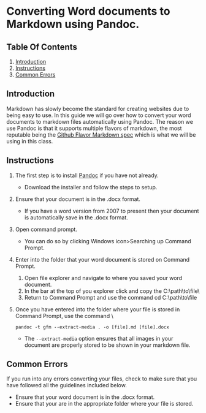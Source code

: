 # Converting Word documents to Markdown using Pandoc.

## Table Of Contents
1. [Introduction](#introduction)
2. [Instructions](#instructions)
3. [Common Errors](#common-errors)

## Introduction
Markdown has slowly become the standard for creating websites due to being easy to use. In this guide we will go over how to convert your word documents to markdown files automatically using Pandoc. The reason we use Pandoc is that it supports multiple flavors of markdown, the most reputable being the [Github Flavor Markdown spec](https://github.github.com/gfm/) which is what we will be using in this class.

## Instructions
1. The first step is to install [Pandoc](https://pandoc.org/installing.html) if you have not already.
    - Download the installer and follow the steps to setup.
3. Ensure that your document is in the .docx format.
    - If you have a word version from 2007 to present then your document is automatically save in the .docx format.
4. Open command prompt.
    - You can do so by clicking Windows icon>Searching up Command Prompt.
5. Enter into the folder that your word document is stored on Command Prompt.
    1. Open file explorer and navigate to where you saved your word document.
    2. In the bar at the top of you explorer click and copy the C:\path\to\file\
    3. Return to Command Prompt and use the command cd C:\path\to\file
6. Once you have entered into the folder where your file is stored in Command Prompt, use the command \

    ```
    pandoc -t gfm --extract-media . -o [file].md [file].docx
    ```
    - The ```--extract-media``` option ensures that all images in your document are properly stored to be shown in your markdown file.

## Common Errors
If you run into any errors converting your files, check to make sure that you have followed all the guidelines included below.
- Ensure that your word document is in the .docx format.
- Ensure that your are in the appropriate folder where your file is stored.
